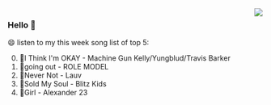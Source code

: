 <img align="right"  src="https://github-readme-stats.vercel.app/api/top-langs/?username=sohyunQVQ" />

### Hello 👋

😄 listen to my this week song list of top 5:

0. 🌈I Think I'm OKAY - Machine Gun Kelly/Yungblud/Travis Barker
1. 🌈going out - ROLE MODEL
2. 🌈Never Not - Lauv
3. 🌈Sold My Soul - Blitz Kids
4. 🌈Girl - Alexander 23

